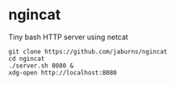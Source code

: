 ngincat
=======

Tiny bash HTTP server using netcat

```
git clone https://github.com/jaburns/ngincat
cd ngincat
./server.sh 8080 &
xdg-open http://localhost:8080
```
